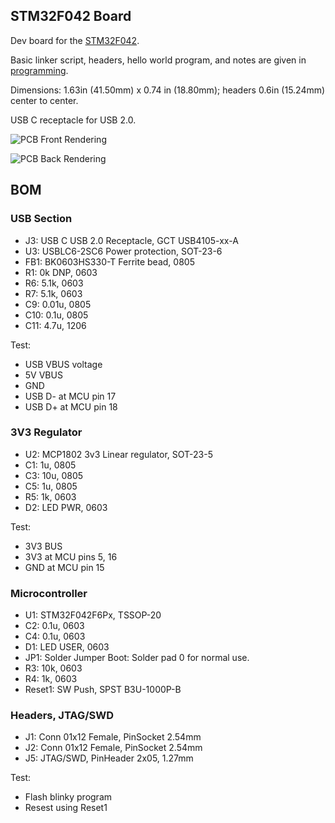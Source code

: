 ## STM32F042 Board

Dev board for the
[STM32F042](https://www.st.com/resource/en/datasheet/stm32f042c4.pdf).

Basic linker script, headers, hello world program, and notes are given in [programming](./programming).

Dimensions: 1.63in (41.50mm) x 0.74 in (18.80mm); headers 0.6in (15.24mm) center to center.

USB C receptacle for USB 2.0.

![PCB Front Rendering](front.png)

![PCB Back Rendering](back.png)

## BOM

### USB Section

- J3: USB C USB 2.0 Receptacle, GCT USB4105-xx-A
- U3: USBLC6-2SC6 Power protection, SOT-23-6
- FB1: BK0603HS330-T Ferrite bead, 0805
- R1: 0k DNP, 0603
- R6: 5.1k, 0603
- R7: 5.1k, 0603
- C9: 0.01u, 0805
- C10: 0.1u, 0805
- C11: 4.7u, 1206

Test:

- USB VBUS voltage
- 5V VBUS
- GND
- USB D- at MCU pin 17
- USB D+ at MCU pin 18

### 3V3 Regulator

- U2: MCP1802 3v3 Linear regulator, SOT-23-5
- C1: 1u, 0805
- C3: 10u, 0805
- C5: 1u, 0805
- R5: 1k, 0603
- D2: LED PWR, 0603

Test:

- 3V3 BUS
- 3V3 at MCU pins 5, 16
- GND at MCU pin 15

### Microcontroller

- U1: STM32F042F6Px, TSSOP-20
- C2: 0.1u, 0603
- C4: 0.1u, 0603
- D1: LED USER, 0603
- JP1: Solder Jumper Boot: Solder pad 0 for normal use.
- R3: 10k, 0603
- R4: 1k, 0603
- Reset1: SW Push, SPST B3U-1000P-B

### Headers, JTAG/SWD

- J1: Conn 01x12 Female, PinSocket 2.54mm
- J2: Conn 01x12 Female, PinSocket 2.54mm
- J5: JTAG/SWD, PinHeader 2x05, 1.27mm

Test:

- Flash blinky program
- Resest using Reset1

